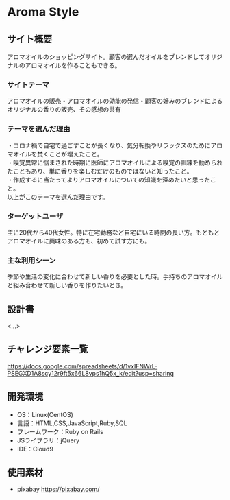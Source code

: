 # Aroma Style

## サイト概要
アロマオイルのショッピングサイト。顧客の選んだオイルをブレンドしてオリジナルのアロマオイルを作ることもできる。

### サイトテーマ
アロマオイルの販売・アロマオイルの効能の発信・顧客の好みのブレンドによるオリジナルの香りの販売、その感想の共有

### テーマを選んだ理由
・コロナ禍で自宅で過ごすことが長くなり、気分転換やリラックスのためにアロマオイルを焚くことが増えたこと。<br>
・嗅覚異常に悩まされた時期に医師にアロマオイルによる嗅覚の訓練を勧められたこともあり、単に香りを楽しむだけのものではないと知ったこと。<br>
・作成するに当たってよりアロマオイルについての知識を深めたいと思ったこと。<br>
以上がこのテーマを選んだ理由です。

### ターゲットユーザ
主に20代から40代女性。特に在宅勤務など自宅にいる時間の長い方。もともとアロマオイルに興味のある方も、初めて試す方にも。

### 主な利用シーン
季節や生活の変化に合わせて新しい香りを必要とした時。手持ちのアロマオイルと組み合わせて新しい香りを作りたいとき。

## 設計書
<...>

## チャレンジ要素一覧
https://docs.google.com/spreadsheets/d/1vxIFNWrL-PSEGXD1A8scy12r9ft5x66L8vps1hQ5x_k/edit?usp=sharing

## 開発環境
- OS：Linux(CentOS)
- 言語：HTML,CSS,JavaScript,Ruby,SQL
- フレームワーク：Ruby on Rails
- JSライブラリ：jQuery
- IDE：Cloud9

## 使用素材
- pixabay  https://pixabay.com/

